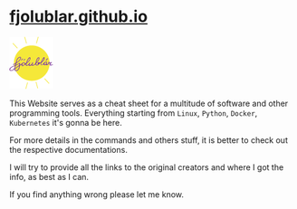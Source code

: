 # [fjolublar.github.io](https://fjolublar.github.io)

<p align="left"> 
<img width="77" height="92" src="https://raw.githubusercontent.com/fjolublar/fjolublar.github.io/master/assets/logos/logo%40144px.png">
</p>

This Website serves as a cheat sheet for a multitude of software and other programming tools.
Everything starting from `Linux`, `Python`, `Docker`, `Kubernetes` it's gonna be here.

For more details in the commands and others stuff, it is better to check out the respective documentations.

I will try to provide all the links to the original creators and where I got the info, as best as I can.

If you find anything wrong please let me know.
